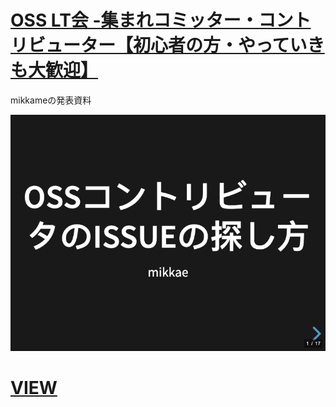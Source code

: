 # [OSS LT会 -集まれコミッター・コントリビューター【初心者の方・やっていきも大歓迎】](https://rakus.connpass.com/event/200604/)

mikkameの発表資料



<!-- Please replace owner/repo name to your's -->
![](https://raw.githubusercontent.com/mikkame/slide-osscontributelt/gh-pages/preview.gif "Preview")

<!-- Please replace owner/repo name to your's -->
# [VIEW](https://mikkame.github.io/slide-osscontributelt/)


